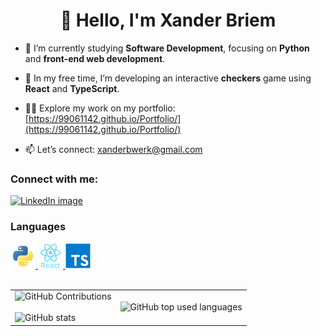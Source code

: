 <h1 
    align="center"
>
    👋 Hello, I'm Xander Briem
</h1>

- 🌱 I’m currently studying **Software Development**, focusing on **Python** and **front-end web development**.

- 🔭 In my free time, I’m developing an interactive **checkers** game using **React** and **TypeScript**.

- 👨‍💻 Explore my work on my portfolio: [https://99061142.github.io/Portfolio/](https://99061142.github.io/Portfolio/)

- 📫 Let’s connect: [xanderbwerk@gmail.com](mailto:xanderbwerk@gmail.com)

<!-- Links to websites where people can connect with me -->
<h3>
    Connect with me:
</h3>
<div>
	<!-- LinkedIn -->
    <a
        href="https://linkedin.com/in/xander-briem"
        target="_blank"
    >
        <img
            src="https://raw.githubusercontent.com/rahuldkjain/github-profile-readme-generator/master/src/images/icons/Social/linked-in-alt.svg"
            alt="LinkedIn image"
            height="30"
            width="40"
        />
    </a>
</div>

<!-- Show images of the programming languages which I am using within my projects -->
<h3>
    Languages
</h3>
<div>
	<!-- Python -->
    <a
        href="https://www.python.org"
        target="_blank"
        rel="noreferrer"
    >
        <img
            src="https://raw.githubusercontent.com/devicons/devicon/master/icons/python/python-original.svg"
            alt="Python programming language image"
            width="40"
            height="40"
        />
    </a>
	<!-- React -->
    <a
        href="https://reactjs.org/"
        target="_blank"
        rel="noreferrer"
    >
        <img
            src="https://raw.githubusercontent.com/devicons/devicon/master/icons/react/react-original-wordmark.svg"
            alt="React programming library image" 
            width="40"
            height="40"
        />
    </a>
	<!-- TypeScript -->
    <a
        href="https://www.typescriptlang.org/"
        target="_blank"
        rel="noreferrer"
    >
        <img 
            src="https://raw.githubusercontent.com/devicons/devicon/master/icons/typescript/typescript-original.svg"
            alt="TypeScript programming language image"
            width="40"
            height="40"
        />
    </a>
</div>

<br>

<!-- Show the stats of my GitHub -->
<table>
    <tr>
        <td>
            <!-- Contributions (total commits and current/longest commit streak -->
            <img
                src="https://github-readme-streak-stats.herokuapp.com/?user=99061142&locale=en&theme=radical"
                alt="GitHub Contributions"
            />
            <br>
            <br>
            <!-- Global GitHub stats (total commits past year, total earned stars, etc) -->
            <img
                width="100%"
                src="https://github-readme-stats.vercel.app/api?username=99061142&show_icons=true&locale=en&theme=radical"
                alt="GitHub stats"
            />
        </td>
        <td>
            <!-- Pie chart of the top languages I used within my public projects -->
            <img
                src="https://github-readme-stats.vercel.app/api/top-langs/?username=99061142&layout=pie&locale=en&theme=radical&hide=html,php"
                alt="GitHub top used languages"
            />
        </td>
    </tr>
</table>
